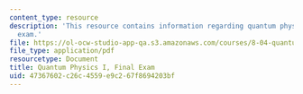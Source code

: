 ```yaml
---
content_type: resource
description: 'This resource contains information regarding quantum physics: Final
  exam.'
file: https://ol-ocw-studio-app-qa.s3.amazonaws.com/courses/8-04-quantum-physics-i-spring-2016/47367602c26c4559e9c267f8694203bf_MIT8_04S16_FinalTest_2015.pdf
file_type: application/pdf
resourcetype: Document
title: Quantum Physics I, Final Exam
uid: 47367602-c26c-4559-e9c2-67f8694203bf
---
```


